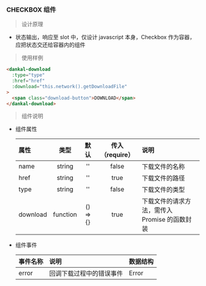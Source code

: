 ### CHECKBOX 组件

> 设计原理

- 状态输出，响应至 slot 中，仅设计 javascript 本身，Checkbox 作为容器，应把状态交还给容器内的组件

> 使用样例

```html
<dankal-download
  :type="type"
  :href="href"
  :download="this.network().getDownloadFile"
>
  <span class="download-button">DOWNLOAD</span>
</dankal-download>
```

> 组件说明

- 组件属性

  | 属性     |   类型   |   默认   | 传入（require） | 说明                                          |
  | :------- | :------: | :------: | :-------------: | :-------------------------------------------- |
  | name     |  string  |    ''    |      false      | 下载文件的名称                                |
  | href     |  string  |    ''    |      true       | 下载文件的路径                                |
  | type     |  string  |    ''    |      false      | 下载文件的类型                                |
  | download | function | () => {} |      true       | 下载文件的请求方法，需传入 Promise 的函数封装 |

- 组件事件

  | 事件名称 | 说明                     | 数据结构 |
  | :------- | :----------------------- | :------- |
  | error    | 回调下载过程中的错误事件 | Error    |
